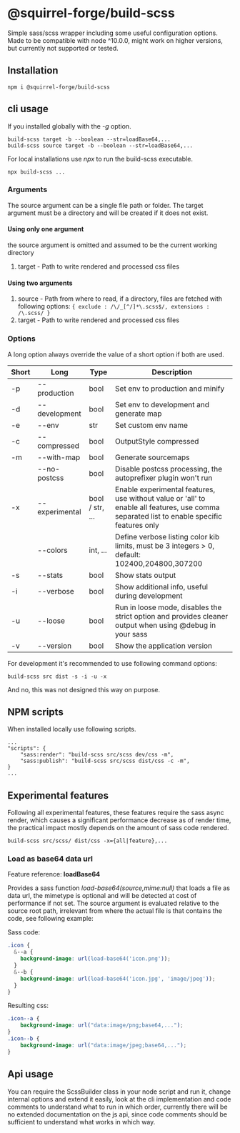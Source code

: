 # @squirrel-forge/build-scss
Simple sass/scss wrapper including some useful configuration options.
Made to be compatible with node ^10.0.0, might work on higher versions, but currently not supported or tested.

## Installation

```
npm i @squirrel-forge/build-scss

```

## cli usage

If you installed globally with the *-g* option.
```
build-scss target -b --boolean --str=loadBase64,...
build-scss source target -b --boolean --str=loadBase64,...

```

For local installations use *npx* to run the build-scss executable.
```
npx build-scss ...
```

### Arguments

The source argument can be a single file path or folder.
The target argument must be a directory and will be created if it does not exist.

#### Using only one argument

the source argument is omitted and assumed to be the current working directory
1. target - Path to write rendered and processed css files

#### Using two arguments

1. source - Path from where to read, if a directory, files are fetched with following options:
            ```{ exclude : /\/_[^/]*\.scss$/, extensions : /\.scss/ }```
2. target - Path to write rendered and processed css files

### Options

A long option always override the value of a short option if both are used.

| Short | Long           | Type            | Description                                                                                                                                |
|-------|----------------|-----------------|--------------------------------------------------------------------------------------------------------------------------------------------|
| -p    | --production   | bool            | Set env to production and minify                                                                                                           |
| -d    | --development  | bool            | Set env to development and generate map                                                                                                    |
| -e    | --env          | str             | Set custom env name                                                                                                                        |
| -c    | --compressed   | bool            | OutputStyle compressed                                                                                                                     |
| -m    | --with-map     | bool            | Generate sourcemaps                                                                                                                        |
|       | --no-postcss   | bool            | Disable postcss processing, the autoprefixer plugin won't run                                                                              |
| -x    | --experimental | bool / str, ... | Enable experimental features, use without value or 'all' to enable all features, use comma separated list to enable specific features only |
|       | --colors       | int, ...        | Define verbose listing color kib limits, must be 3 integers > 0, default: 102400,204800,307200                                             |
| -s    | --stats        | bool            | Show stats output                                                                                                                          |
| -i    | --verbose      | bool            | Show additional info, useful during development                                                                                            |
| -u    | --loose        | bool            | Run in loose mode, disables the strict option and provides cleaner output when using @debug in your sass                                   |
| -v    | --version      | bool            | Show the application version                                                                                                               |

For development it's recommended to use following command options:
```
build-scss src dist -s -i -u -x
```
And no, this was not designed this way on purpose.

## NPM scripts

When installed locally use following scripts.

```
...
"scripts": {
    "sass:render": "build-scss src/scss dev/css -m",
    "sass:publish": "build-scss src/scss dist/css -c -m",
}
...
```

## Experimental features

Following all experimental features, these features require the sass async render, which causes a significant performance decrease as of render time, the practical impact mostly depends on the amount of sass code rendered.

```
build-scss src/scss/ dist/css -x={all|feature},...
```

### Load as base64 data url

Feature reference: **loadBase64**

Provides a sass function *load-base64($source,$mime:null)* that loads a file as data url, the mimetype is optional and will be detected at cost of performance if not set. The source argument is evaluated relative to the source root path, irrelevant from where the actual file is that contains the code, see following example:

Sass code:
```scss
.icon {
  &--a {
    background-image: url(load-base64('icon.png'));
  }
  &--b {
    background-image: url(load-base64('icon.jpg', 'image/jpeg'));
  }
}
```

Resulting css:
```css
.icon--a {
    background-image: url("data:image/png;base64,...");
}
.icon--b {
    background-image: url("data:image/jpeg;base64,...");
}
```

## Api usage

You can require the ScssBuilder class in your node script and run it, change internal options and extend it easily, look at the cli implementation and code comments to understand what to run in which order, currently there will be no extended documentation on the js api, since code comments should be sufficient to understand what works in which way.
